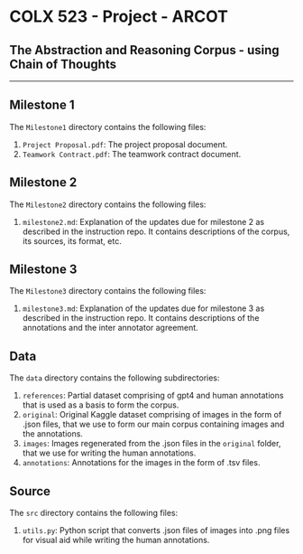 # COLX 523 - Project - ARCOT
## The Abstraction and Reasoning Corpus - using Chain of Thoughts
---
## Milestone 1
The `Milestone1` directory contains the following files:
1. `Project Proposal.pdf`: The project proposal document.
2. `Teamwork Contract.pdf`: The teamwork contract document.

## Milestone 2
The `Milestone2` directory contains the following files:
1. `milestone2.md`: Explanation of the updates due for milestone 2 as described in the instruction repo. It contains descriptions of the corpus, its sources, its format, etc.

## Milestone 3
The `Milestone3` directory contains the following files:
1. `milestone3.md`: Explanation of the updates due for milestone 3 as described in the instruction repo. It contains descriptions of the annotations and the inter annotator agreement.

## Data
The `data` directory contains the following subdirectories:
1. `references`: Partial dataset comprising of gpt4 and human annotations that is used as a basis to form the corpus.
2. `original`: Original Kaggle dataset comprising of images in the form of .json files, that we use to form our main corpus containing images and the annotations.
3. `images`: Images regenerated from the .json files in the `original` folder, that we use for writing the human annotations.
4. `annotations`: Annotations for the images in the form of .tsv files.

## Source
The `src` directory contains the following files:
1. `utils.py`: Python script that converts .json files of images into .png files for visual aid while writing the human annotations.

